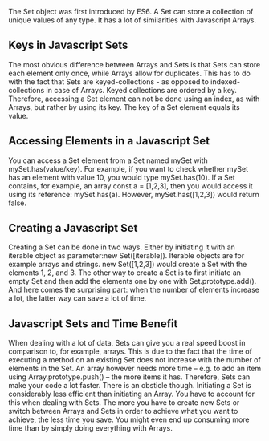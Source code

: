 The Set object was first introduced by ES6. A Set can store a collection of unique values of any type. It has a lot of similarities with Javascript Arrays.

## Keys in Javascript Sets

The most obvious difference between Arrays and Sets is that Sets can store each element only once, while Arrays allow for duplicates. This has to do with the fact that Sets are keyed-collections - as opposed to indexed-collections in case of Arrays. Keyed collections are ordered by a key. Therefore, accessing a Set element can not be done using an index, as with Arrays, but rather by using its key. The key of a Set element equals its value.

## Accessing Elements in a Javascript Set

You can access a Set element from a Set named mySet with mySet.has(value/key). For example, if you want to check whether mySet has an element with value 10, you would type mySet.has(10). If a Set contains, for example, an array const a = [1,2,3], then you would access it using its reference: mySet.has(a). However, mySet.has([1,2,3]) would return false.

## Creating a Javascript Set

Creating a Set can be done in two ways. Either by initiating it with an iterable object as parameter:new Set([iterable]). Iterable objects are for example arrays and strings. new Set([1,2,3]) would create a Set with the elements 1, 2, and 3. The other way to create a Set is to first initiate an empty Set and then add the elements one by one with Set.prototype.add(). And here comes the surprising part: when the number of elements increase a lot, the latter way can save a lot of time.

## Javascript Sets and Time Benefit

When dealing with a lot of data, Sets can give you a real speed boost in comparison to, for example, arrays. This is due to the fact that the time of executing a method on an existing Set does not increase with the number of elements in the Set. An array however needs more time – e.g. to add an item using Array.prototype.push() – the more items it has. Therefore, Sets can make your code a lot faster.
There is an obsticle though. Initiating a Set is considerably less efficient than initiating an Array. You have to account for this when dealing with Sets. The more you have to create new Sets or switch between Arrays and Sets in order to achieve what you want to achieve, the less time you save. You might even end up consuming more time than by simply doing everything with Arrays.
